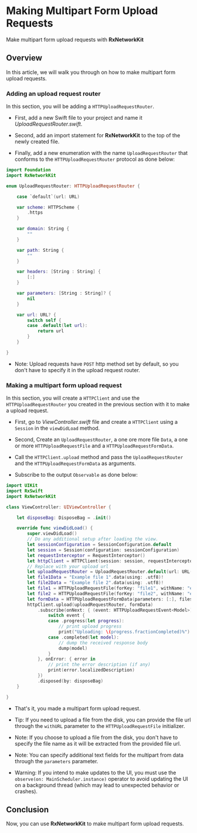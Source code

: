 # Making Multipart Form Upload Requests

Make multipart form upload requests with **RxNetworkKit**

## Overview

In this article, we will walk you through on how to make multipart form upload requests.

### Adding an upload request router

In this section, you will be adding a ``HTTPUploadRequestRouter``.

- First, add a new Swift file to your project and name it *UploadRequestRouter.swift*.

- Second, add an import statement for **RxNetworkKit** to the top of the newly created file.

- Finally, add a new enumeration with the name `UploadRequestRouter` that conforms to the ``HTTPUploadRequestRouter`` protocol as done below:

```swift 
import Foundation
import RxNetworkKit

enum UploadRequestRouter: HTTPUploadRequestRouter {

    case `default`(url: URL)

    var scheme: HTTPScheme {
        .https
    }

    var domain: String {
        ""
    }

    var path: String {
        ""
    }

    var headers: [String : String] {
        [:]
    }

    var parameters: [String : String]? {
        nil
    }

    var url: URL? {
        switch self {
        case .default(let url):
            return url
        }
    }

}
```

- Note: Upload requests have `POST` http method set by default, so you don't have to specify it in the upload request router.

### Making a multipart form upload request

In this section, you will create a ``HTTPClient`` and use the ``HTTPUploadRequestRouter`` you created in the previous section with it to make a upload request.

- First, go to *ViewController.swift* file and create a ``HTTPClient`` using a ``Session`` in the `viewDidLoad` method.

- Second, Create an `UploadRequestRouter`, a one ore more file `Data`, a one or more ``HTTPUploadRequestFile`` and a ``HTTPUploadRequestFormData``.

- Call the `HTTPClient.upload` method and pass the `UploadRequestRouter` and the ``HTTPUploadRequestFormData`` as arguments.

- Subscribe to the output `Observable` as done below:

```swift
import UIKit
import RxSwift
import RxNetworkKit

class ViewController: UIViewController {

    let disposeBag: DisposeBag = .init()

    override func viewDidLoad() {
        super.viewDidLoad()
        // Do any additional setup after loading the view.
        let sessionConfiguration = SessionConfiguration.default
        let session = Session(configuration: sessionConfiguration)
        let requestInterceptor = RequestInterceptor()
        let httpClient = HTTPClient(session: session, requestInterceptor: requestInterceptor)
        // Replace with your upload url
        let uploadRequestRouter = UploadRequestRouter.default(url: URL(string: "https://example.com/upload/multi")!)
        let file1Data = "Example file 1".data(using: .utf8)!
        let file2Data = "Example file 2".data(using: .utf8)!
        let file1 = HTTPUploadRequestFile(forKey: "file1", withName: "example1.txt", withData: file1Data)!
        let file2 = HTTPUploadRequestFile(forKey: "file2", withName: "example2.txt", withData: file1Data)!
        let formData = HTTPUploadRequestFormData(parameters: [:], files: [file1, file2])
        httpClient.upload(uploadRequestRouter, formData)
            .subscribe(onNext: { (event: HTTPUploadRequestEvent<Model>) in
                switch event {
                case .progress(let progress):
                    // print upload progress
                    print("Uploading: \(progress.fractionCompleted)%")
                case .completed(let model):
                    // dump the received response body
                    dump(model)
                }
            }, onError: { error in
                // print the error description (if any)
                print(error.localizedDescription)
            })
            .disposed(by: disposeBag)
    }

}
```

- That's it, you made a multipart form upload request.

- Tip: If you need to upload a file from the disk, you can provide the file url through the `withURL` parameter to the ``HTTPUploadRequestFile`` initializer.

- Note: If you choose to upload a file from the disk, you don't have to specify the file name as it will be extracted from the provided file url.

- Note: You can specify additional text fields for the multipart from data through the `parameters` parameter.

- Warning: If you intend to make updates to the UI, you must use the `observe(on: MainScheduler.instance)` operator to avoid updating the UI on a background thread (which may lead to unexpected behavior or crashes).

## Conclusion

Now, you can use **RxNetworkKit** to make multipart form upload requests.
